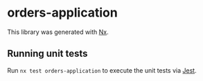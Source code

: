 # orders-application

This library was generated with [Nx](https://nx.dev).

## Running unit tests

Run `nx test orders-application` to execute the unit tests via [Jest](https://jestjs.io).
